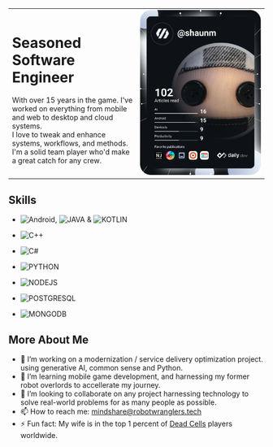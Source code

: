 <table style="margin: auto; width: 100%; table-layout: fixed;">
  <tr>
    <td style="width:50%; text-align: left;">
      <h1>Seasoned Software Engineer</h1>
      <p>
        With over 15 years in the game. I've worked on everything from mobile and web to desktop and cloud systems.<br/>
        I love to tweak and enhance systems, workflows, and methods. I'm a solid team player who'd make a great catch for any crew.
      </p> 
    </td>
    <td style="width: 50%;">
      <img src="https://github.com/gitechshaun/gitechshaun/blob/main/devcard.svg" style="width: 100%;" />
    </td>
  </tr>
</table>

## Skills 
- ![Android](https://img.shields.io/badge/Android-3DDC84?style=for-the-badge&logo=android&logoColor=white),  ![JAVA](https://img.shields.io/badge/Java-ED8B00?style=for-the-badge&logo=openjdk&logoColor=white) &  ![KOTLIN](https://img.shields.io/badge/Kotlin-0095D5?&style=for-the-badge&logo=kotlin&logoColor=white) 

- ![C++](https://img.shields.io/badge/C%2B%2B-00599C?style=for-the-badge&logo=c%2B%2B&logoColor=white)
- ![C#](https://img.shields.io/badge/C%23-239120?style=for-the-badge&logo=c-sharp&logoColor=white) 
- ![PYTHON](https://img.shields.io/badge/Python-14354C?style=for-the-badge&logo=python&logoColor=white)    
- ![NODEJS](https://img.shields.io/badge/Node.js-43853D?style=for-the-badge&logo=node.js&logoColor=white)    
- ![POSTGRESQL](https://img.shields.io/badge/PostgreSQL-316192?style=for-the-badge&logo=postgresql&logoColor=white)
- ![MONGODB](https://img.shields.io/badge/MongoDB-4EA94B?style=for-the-badge&logo=mongodb&logoColor=white)

## More About Me

- 🔭 I’m working on a modernization / service delivery optimization project. using generative AI, common sense and Python. 
- 🌱 I’m learning mobile game development, and harnessing my former robot overlords to accellerate my journey. 
- 👯 I’m looking to collaborate on any project harnessing technology to solve real-world problems for as many people as possible. 
- 📫 How to reach me: mindshare@robotwranglers.tech 
- ⚡ Fun fact: My wife is in the top 1 percent of [Dead Cells](https://dead-cells.com) players worldwide.

<!---
gitechshaun/gite- chshaun is a ✨ special ✨ repository because its `README.md` (this file) appears on your GitHub profile.
You can click the Preview link to take a look at your changes.
--->
